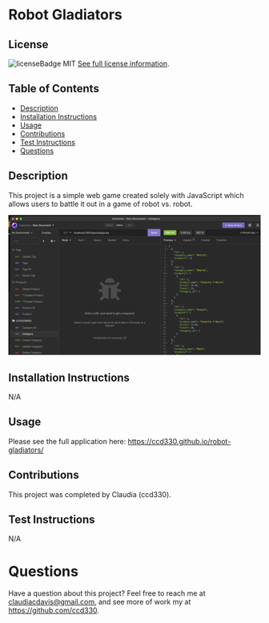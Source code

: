 # Robot Gladiators

  
  ## License
  ![licenseBadge](https://img.shields.io/badge/License-MIT-blue.svg)
  MIT
  [See full license information](https://opensource.org/licenses/MIT).
  

  ## Table of Contents
  * [Description](#description)
  * [Installation Instructions](#installation-instructions)
  * [Usage](#usage)
  * [Contributions](#contributions)
  * [Test Instructions](#test-instructions)
  * [Questions](#questions)

  ## Description
  This project is a simple web game created solely with JavaScript which allows users to battle it out in a game of robot vs. robot.
  
  <img src="https://github.com/ccd330/ecommerce-backend/blob/main/Develop/demo.png" />

  ## Installation Instructions
  N/A

  ## Usage
  Please see the full application here: https://ccd330.github.io/robot-gladiators/

  ## Contributions
  This project was completed by Claudia (ccd330).

  ## Test Instructions
  N/A

  # Questions
  Have a question about this project? Feel free to reach me at claudiacdavis@gmail.com, and see more of work my at https://github.com/ccd330.
